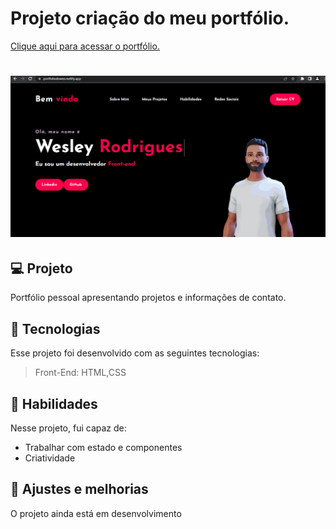 # Projeto criação do meu portfólio.
<a href="https://portfoliodowes.netlify.app/">Clique aqui para acessar o portfólio.<a>



<h1 align="center">
    <img alt="Readme" title="Readme" src=./img/prot.gif>
 </h1>

## 💻 Projeto

Portfólio pessoal apresentando projetos e informações de contato.

## 🚀 Tecnologias
Esse projeto foi desenvolvido com as seguintes tecnologias:

> Front-End: HTML,CSS
## 📌 Habilidades

Nesse projeto, fui capaz de:

- Trabalhar com estado e componentes
- Criatividade


## 📝 Ajustes e melhorias

O projeto ainda está em desenvolvimento
